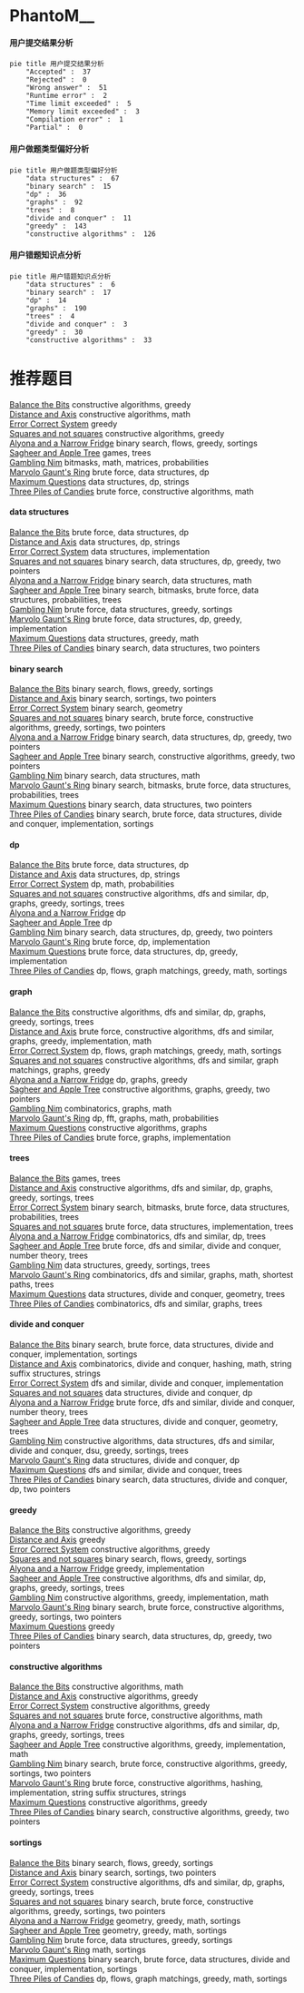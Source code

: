 # PhantoM__
<!-- tabs:start -->
#### **用户提交结果分析**

```mermaid
pie title 用户提交结果分析
    "Accepted" :  37
    "Rejected" :  0
    "Wrong answer" :  51
    "Runtime error" :  2
    "Time limit exceeded" :  5
    "Memory limit exceeded" :  3
    "Compilation error" :  1
    "Partial" :  0
```
#### **用户做题类型偏好分析**

```mermaid
pie title 用户做题类型偏好分析
    "data structures" :  67
    "binary search" :  15
    "dp" :  36
    "graphs" :  92
    "trees" :  8
    "divide and conquer" :  11
    "greedy" :  143
    "constructive algorithms" :  126
```
#### **用户错题知识点分析**

```mermaid
pie title 用户错题知识点分析
    "data structures" :  6
    "binary search" :  17
    "dp" :  14
    "graphs" :  190
    "trees" :  4
    "divide and conquer" :  3
    "greedy" :  30
    "constructive algorithms" :  33
```
<!-- tabs:end -->
# 推荐题目
[Balance the Bits](https://codeforces.com/contest/1504/problem/C)		constructive algorithms,
                        greedy		  
[Distance and Axis](http://codeforces.com/problemset/problem/1401/A)		constructive algorithms,
                        math		  
[Error Correct System](http://codeforces.com/problemset/problem/527/B)		greedy		  
[Squares and not squares](http://codeforces.com/problemset/problem/898/E)		constructive algorithms,
                        greedy		  
[Alyona and a Narrow Fridge](http://codeforces.com/problemset/problem/1119/B)		binary search,
                        flows,
                        greedy,
                        sortings		  
[Sagheer and Apple Tree](http://codeforces.com/problemset/problem/812/E)		games,
                        trees		  
[Gambling Nim](http://codeforces.com/problemset/problem/662/A)		bitmasks,
                        math,
                        matrices,
                        probabilities		  
[Marvolo Gaunt's Ring](http://codeforces.com/problemset/problem/855/B)		brute force,
                        data structures,
                        dp		  
[Maximum Questions](http://codeforces.com/problemset/problem/900/E)		data structures,
                        dp,
                        strings		  
[Three Piles of Candies](http://codeforces.com/problemset/problem/1196/A)		brute force,
                        constructive algorithms,
                        math		  
<!-- tabs:start -->
#### **data structures**
[Balance the Bits](http://codeforces.com/problemset/problem/855/B)		brute force,
                        data structures,
                        dp		  
[Distance and Axis](http://codeforces.com/problemset/problem/900/E)		data structures,
                        dp,
                        strings		  
[Error Correct System](http://codeforces.com/problemset/problem/1252/C)		data structures,
                        implementation		  
[Squares and not squares](http://codeforces.com/problemset/problem/1492/C)		binary search,
                        data structures,
                        dp,
                        greedy,
                        two pointers		  
[Alyona and a Narrow Fridge](http://codeforces.com/problemset/problem/1490/G)		binary search,
                        data structures,
                        math		  
[Sagheer and Apple Tree](http://codeforces.com/problemset/problem/1479/D)		binary search,
                        bitmasks,
                        brute force,
                        data structures,
                        probabilities,
                        trees		  
[Gambling Nim](http://codeforces.com/problemset/problem/1497/A)		brute force,
                        data structures,
                        greedy,
                        sortings		  
[Marvolo Gaunt's Ring](http://codeforces.com/problemset/problem/1491/C)		brute force,
                        data structures,
                        dp,
                        greedy,
                        implementation		  
[Maximum Questions](http://codeforces.com/problemset/problem/1492/B)		data structures,
                        greedy,
                        math		  
[Three Piles of Candies](http://codeforces.com/problemset/problem/1436/E)		binary search,
                        data structures,
                        two pointers		  
#### **binary search**
[Balance the Bits](http://codeforces.com/problemset/problem/1119/B)		binary search,
                        flows,
                        greedy,
                        sortings		  
[Distance and Axis](http://codeforces.com/problemset/problem/216/D)		binary search,
                        sortings,
                        two pointers		  
[Error Correct System](http://codeforces.com/problemset/problem/1016/E)		binary search,
                        geometry		  
[Squares and not squares](http://codeforces.com/problemset/problem/1419/D2)		binary search,
                        brute force,
                        constructive algorithms,
                        greedy,
                        sortings,
                        two pointers		  
[Alyona and a Narrow Fridge](http://codeforces.com/problemset/problem/1492/C)		binary search,
                        data structures,
                        dp,
                        greedy,
                        two pointers		  
[Sagheer and Apple Tree](http://codeforces.com/problemset/problem/1463/D)		binary search,
                        constructive algorithms,
                        greedy,
                        two pointers		  
[Gambling Nim](http://codeforces.com/problemset/problem/1490/G)		binary search,
                        data structures,
                        math		  
[Marvolo Gaunt's Ring](http://codeforces.com/problemset/problem/1479/D)		binary search,
                        bitmasks,
                        brute force,
                        data structures,
                        probabilities,
                        trees		  
[Maximum Questions](http://codeforces.com/problemset/problem/1436/E)		binary search,
                        data structures,
                        two pointers		  
[Three Piles of Candies](http://codeforces.com/problemset/problem/1461/D)		binary search,
                        brute force,
                        data structures,
                        divide and conquer,
                        implementation,
                        sortings		  
#### **dp**
[Balance the Bits](http://codeforces.com/problemset/problem/855/B)		brute force,
                        data structures,
                        dp		  
[Distance and Axis](http://codeforces.com/problemset/problem/900/E)		data structures,
                        dp,
                        strings		  
[Error Correct System](http://codeforces.com/problemset/problem/24/D)		dp,
                        math,
                        probabilities		  
[Squares and not squares](http://codeforces.com/problemset/problem/1056/D)		constructive algorithms,
                        dfs and similar,
                        dp,
                        graphs,
                        greedy,
                        sortings,
                        trees		  
[Alyona and a Narrow Fridge](https://codeforces.com/contest/1382/problem/D)		dp		  
[Sagheer and Apple Tree](http://codeforces.com/problemset/problem/149/D)		dp		  
[Gambling Nim](http://codeforces.com/problemset/problem/1492/C)		binary search,
                        data structures,
                        dp,
                        greedy,
                        two pointers		  
[Marvolo Gaunt's Ring](https://codeforces.com/contest/1457/problem/C)		brute force,
                        dp,
                        implementation		  
[Maximum Questions](http://codeforces.com/problemset/problem/1491/C)		brute force,
                        data structures,
                        dp,
                        greedy,
                        implementation		  
[Three Piles of Candies](http://codeforces.com/problemset/problem/1437/C)		dp,
                        flows,
                        graph matchings,
                        greedy,
                        math,
                        sortings		  
#### **graph**
[Balance the Bits](http://codeforces.com/problemset/problem/1056/D)		constructive algorithms,
                        dfs and similar,
                        dp,
                        graphs,
                        greedy,
                        sortings,
                        trees		  
[Distance and Axis](http://codeforces.com/problemset/problem/1487/C)		brute force,
                        constructive algorithms,
                        dfs and similar,
                        graphs,
                        greedy,
                        implementation,
                        math		  
[Error Correct System](http://codeforces.com/problemset/problem/1437/C)		dp,
                        flows,
                        graph matchings,
                        greedy,
                        math,
                        sortings		  
[Squares and not squares](http://codeforces.com/problemset/problem/1470/D)		constructive algorithms,
                        dfs and similar,
                        graph matchings,
                        graphs,
                        greedy		  
[Alyona and a Narrow Fridge](http://codeforces.com/problemset/problem/1476/C)		dp,
                        graphs,
                        greedy		  
[Sagheer and Apple Tree](http://codeforces.com/problemset/problem/1304/D)		constructive algorithms,
                        graphs,
                        greedy,
                        two pointers		  
[Gambling Nim](http://codeforces.com/problemset/problem/1475/C)		combinatorics,
                        graphs,
                        math		  
[Marvolo Gaunt's Ring](http://codeforces.com/problemset/problem/553/E)		dp,
                        fft,
                        graphs,
                        math,
                        probabilities		  
[Maximum Questions](http://codeforces.com/problemset/problem/1495/C)		constructive algorithms,
                        graphs		  
[Three Piles of Candies](http://codeforces.com/problemset/problem/1510/K)		brute force,
                        graphs,
                        implementation		  
#### **trees**
[Balance the Bits](http://codeforces.com/problemset/problem/812/E)		games,
                        trees		  
[Distance and Axis](http://codeforces.com/problemset/problem/1056/D)		constructive algorithms,
                        dfs and similar,
                        dp,
                        graphs,
                        greedy,
                        sortings,
                        trees		  
[Error Correct System](http://codeforces.com/problemset/problem/1479/D)		binary search,
                        bitmasks,
                        brute force,
                        data structures,
                        probabilities,
                        trees		  
[Squares and not squares](http://codeforces.com/problemset/problem/1511/C)		brute force,
                        data structures,
                        implementation,
                        trees		  
[Alyona and a Narrow Fridge](http://codeforces.com/problemset/problem/1499/F)		combinatorics,
                        dfs and similar,
                        dp,
                        trees		  
[Sagheer and Apple Tree](http://codeforces.com/problemset/problem/1491/E)		brute force,
                        dfs and similar,
                        divide and conquer,
                        number theory,
                        trees		  
[Gambling Nim](http://codeforces.com/problemset/problem/1466/D)		data structures,
                        greedy,
                        sortings,
                        trees		  
[Marvolo Gaunt's Ring](http://codeforces.com/problemset/problem/1495/D)		combinatorics,
                        dfs and similar,
                        graphs,
                        math,
                        shortest paths,
                        trees		  
[Maximum Questions](http://codeforces.com/problemset/problem/1303/G)		data structures,
                        divide and conquer,
                        geometry,
                        trees		  
[Three Piles of Candies](http://codeforces.com/problemset/problem/1454/E)		combinatorics,
                        dfs and similar,
                        graphs,
                        trees		  
#### **divide and conquer**
[Balance the Bits](http://codeforces.com/problemset/problem/1461/D)		binary search,
                        brute force,
                        data structures,
                        divide and conquer,
                        implementation,
                        sortings		  
[Distance and Axis](http://codeforces.com/problemset/problem/1466/G)		combinatorics,
                        divide and conquer,
                        hashing,
                        math,
                        string suffix structures,
                        strings		  
[Error Correct System](http://codeforces.com/problemset/problem/1490/D)		dfs and similar,
                        divide and conquer,
                        implementation		  
[Squares and not squares](https://codeforces.com/contest/1483/problem/C)		data structures,
                        divide and conquer,
                        dp		  
[Alyona and a Narrow Fridge](http://codeforces.com/problemset/problem/1491/E)		brute force,
                        dfs and similar,
                        divide and conquer,
                        number theory,
                        trees		  
[Sagheer and Apple Tree](http://codeforces.com/problemset/problem/1303/G)		data structures,
                        divide and conquer,
                        geometry,
                        trees		  
[Gambling Nim](http://codeforces.com/problemset/problem/1494/D)		constructive algorithms,
                        data structures,
                        dfs and similar,
                        divide and conquer,
                        dsu,
                        greedy,
                        sortings,
                        trees		  
[Marvolo Gaunt's Ring](http://codeforces.com/problemset/problem/1482/E)		data structures,
                        divide and conquer,
                        dp		  
[Maximum Questions](http://codeforces.com/problemset/problem/566/C)		dfs and similar,
                        divide and conquer,
                        trees		  
[Three Piles of Candies](http://codeforces.com/problemset/problem/1428/F)		binary search,
                        data structures,
                        divide and conquer,
                        dp,
                        two pointers		  
#### **greedy**
[Balance the Bits](https://codeforces.com/contest/1504/problem/C)		constructive algorithms,
                        greedy		  
[Distance and Axis](http://codeforces.com/problemset/problem/527/B)		greedy		  
[Error Correct System](http://codeforces.com/problemset/problem/898/E)		constructive algorithms,
                        greedy		  
[Squares and not squares](http://codeforces.com/problemset/problem/1119/B)		binary search,
                        flows,
                        greedy,
                        sortings		  
[Alyona and a Narrow Fridge](https://codeforces.com/contest/860/problem/C)		greedy,
                        implementation		  
[Sagheer and Apple Tree](http://codeforces.com/problemset/problem/1056/D)		constructive algorithms,
                        dfs and similar,
                        dp,
                        graphs,
                        greedy,
                        sortings,
                        trees		  
[Gambling Nim](http://codeforces.com/problemset/problem/550/E)		constructive algorithms,
                        greedy,
                        implementation,
                        math		  
[Marvolo Gaunt's Ring](http://codeforces.com/problemset/problem/1419/D2)		binary search,
                        brute force,
                        constructive algorithms,
                        greedy,
                        sortings,
                        two pointers		  
[Maximum Questions](http://codeforces.com/problemset/problem/522/C)		greedy		  
[Three Piles of Candies](http://codeforces.com/problemset/problem/1492/C)		binary search,
                        data structures,
                        dp,
                        greedy,
                        two pointers		  
#### **constructive algorithms**
[Balance the Bits](http://codeforces.com/problemset/problem/1401/A)		constructive algorithms,
                        math		  
[Distance and Axis](https://codeforces.com/contest/1504/problem/C)		constructive algorithms,
                        greedy		  
[Error Correct System](http://codeforces.com/problemset/problem/898/E)		constructive algorithms,
                        greedy		  
[Squares and not squares](http://codeforces.com/problemset/problem/1196/A)		brute force,
                        constructive algorithms,
                        math		  
[Alyona and a Narrow Fridge](http://codeforces.com/problemset/problem/1056/D)		constructive algorithms,
                        dfs and similar,
                        dp,
                        graphs,
                        greedy,
                        sortings,
                        trees		  
[Sagheer and Apple Tree](http://codeforces.com/problemset/problem/550/E)		constructive algorithms,
                        greedy,
                        implementation,
                        math		  
[Gambling Nim](http://codeforces.com/problemset/problem/1419/D2)		binary search,
                        brute force,
                        constructive algorithms,
                        greedy,
                        sortings,
                        two pointers		  
[Marvolo Gaunt's Ring](http://codeforces.com/problemset/problem/128/B)		brute force,
                        constructive algorithms,
                        hashing,
                        implementation,
                        string suffix structures,
                        strings		  
[Maximum Questions](http://codeforces.com/problemset/problem/1493/A)		constructive algorithms,
                        greedy		  
[Three Piles of Candies](http://codeforces.com/problemset/problem/1463/D)		binary search,
                        constructive algorithms,
                        greedy,
                        two pointers		  
#### **sortings**
[Balance the Bits](http://codeforces.com/problemset/problem/1119/B)		binary search,
                        flows,
                        greedy,
                        sortings		  
[Distance and Axis](http://codeforces.com/problemset/problem/216/D)		binary search,
                        sortings,
                        two pointers		  
[Error Correct System](http://codeforces.com/problemset/problem/1056/D)		constructive algorithms,
                        dfs and similar,
                        dp,
                        graphs,
                        greedy,
                        sortings,
                        trees		  
[Squares and not squares](http://codeforces.com/problemset/problem/1419/D2)		binary search,
                        brute force,
                        constructive algorithms,
                        greedy,
                        sortings,
                        two pointers		  
[Alyona and a Narrow Fridge](https://codeforces.com/contest/1496/problem/C)		geometry,
                        greedy,
                        math,
                        sortings		  
[Sagheer and Apple Tree](http://codeforces.com/problemset/problem/1495/A)		geometry,
                        greedy,
                        math,
                        sortings		  
[Gambling Nim](http://codeforces.com/problemset/problem/1497/A)		brute force,
                        data structures,
                        greedy,
                        sortings		  
[Marvolo Gaunt's Ring](http://codeforces.com/problemset/problem/1427/A)		math,
                        sortings		  
[Maximum Questions](http://codeforces.com/problemset/problem/1461/D)		binary search,
                        brute force,
                        data structures,
                        divide and conquer,
                        implementation,
                        sortings		  
[Three Piles of Candies](http://codeforces.com/problemset/problem/1437/C)		dp,
                        flows,
                        graph matchings,
                        greedy,
                        math,
                        sortings		  
<!-- tabs:end -->
